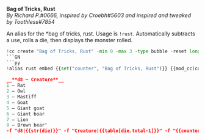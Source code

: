 **Bag of Tricks, Rust**  
*By Richard P.#0666, inspired by Croebh#5603 and inspired and tweaked by Toothless#7854*  
  
An alias for the *bag of tricks, rust. Usage is ``!rust``. Automatically subtracts a use, rolls a die, then displays the monster rolled.  
  
```py  
!cc create "Bag of Tricks, Rust" -min 0 -max 3 -type bubble -reset long  
```GN  
```py  
!alias rust embed {{set("counter", "Bag of Tricks, Rust")}} {{mod_cc(counter, -1, True)}} {{set("die", vroll("1d8"))}} {{set("table", ["Rat", "Owl", "Mastiff", "Goat", "Giant Goat", "Giant boar", "Lion", "Brown bear"])}} -title "<name> uses their Bag of Tricks, Rust!" -desc "You can use an action to pull a fuzzy object from the bag and throw it up to 20 feet. When the object lands, it transforms into a creature you determine by rolling a d8 and consulting the table that corresponds to the bag's color. See the Monster Manual for the creature's statistics.  
  
__**d8 — Creature**__  
1 — Rat  
2 — Owl  
3 — Mastiff  
4 — Goat  
5 — Giant goat  
6 — Giant boar  
7 — Lion  
8 — Brown bear"  
-f "d8|{{str(die)}}" -f "Creature|{{table[die.total-1]}}" -f "{{counter}}|{{'◉'*get_cc(counter) + '〇'*(get_cc_max(counter)-get_cc(counter))}}" -footer "Treasure | DMG 151" -color <color>```